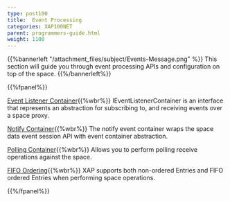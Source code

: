 ```yaml
---
type: post100
title:  Event Processing
categories: XAP100NET
parent: programmers-guide.html
weight: 1100
---
```




{{%bannerleft "/attachment_files/subject/Events-Message.png" %}}
This section will guide you through event processing APIs and configuration on top of the space.
{{%/bannerleft%}}





{{%fpanel%}}

[Event Listener Container](./event-listener-container.html){{%wbr%}}
IEventListenerContainer is an interface that represents an abstraction for subscribing to, and receiving events over a space proxy.

[Notify Container](./notify-container.html){{%wbr%}}
The notify event container wraps the space data event session API with event container abstraction.

[Polling Container](./polling-container.html){{%wbr%}}
Allows you to perform polling receive operations against the space.

[FIFO Ordering](./fifo-overview.html){{%wbr%}}
XAP supports both non-ordered Entries and FIFO ordered Entries when performing space operations.

{{%/fpanel%}}



